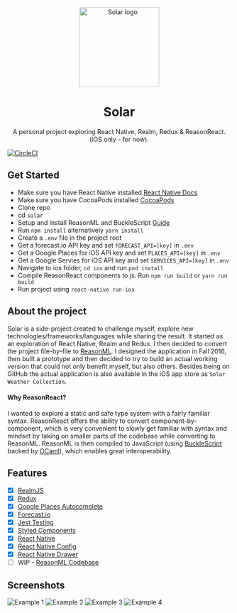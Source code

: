 <div align="center">
  <img alt="Solar logo" width="180" src="https://raw.githubusercontent.com/Thomas0c/solar-weather/master/ios/solar/Images.xcassets/AppIcon.appiconset/Solar_60%403x.png" />
  <h1>
    Solar
  </h1>
  <p>
   A personal project exploring React Native, Realm, Redux & ReasonReact. (iOS only - for now).
  </p>
</div>

[![CircleCI](https://circleci.com/gh/Thomas0c/solar-weather/tree/feature%2Freason-react.svg?style=svg)](https://circleci.com/gh/Thomas0c/solar-weather/tree/feature%2Freason-react)

## Get Started
- Make sure you have React Native installed [React Native Docs](https://facebook.github.io/react-native/docs/getting-started.html)
- Make sure you have CocoaPods installed [CocoaPods](https://cocoapods.org/)
- Clone repo
- cd `solar`
- Setup and install ReasonML and BuckleScript [Guide](https://reasonml.github.io/guide/editor-tools/global-installation/)
- Run `npm install` alternatively `yarn install`
- Create a `.env` file in the project root
- Get a forecast.io API key and set `FORECAST_API=[key]` in `.env`
- Get a Google Places for iOS API key and set `PLACES_API=[key]` in `.env`
- Get a Google Servies for iOS API key and set `SERVICES_API=[key]` in `.env`
- Navigate to ios folder, `cd ios` and run `pod install`
- Compile ReasonReact components to js. Run `npm run build` or `yarn run build`
- Run project using `react-native run-ios`

## About the project
Solar is a side-project created to challenge myself, explore new technologies/frameworks/languages while sharing the result. It started as an exploration of React Native, Realm and Redux. I then decided to convert the project file-by-file to [ReasonML](https://reasonml.github.io/reason-react/). I designed the application in Fall 2016, then built a prototype and then decided to try to build an actual working version that could not only benefit myself, but also others. Besides being on GitHub the actual application is also available in the iOS app store as `Solar Weather Collection`.

#### Why ReasonReact?
I wanted to explore a static and safe type system with a fairly familiar syntax. ReasonReact offers the ability to convert component-by-component, which is very convenient to slowly get familiar with syntax and mindset by taking on smaller parts of the codebase while converting to ReasonML. ReasonML is then compiled to JavaScript (using [BuckleScript](https://bucklescript.github.io/) backed by [OCaml](http://ocaml.org/)), which enables great interoperability.

## Features
- [x] [RealmJS](https://github.com/realm/realm-js)
- [x] [Redux](https://github.com/reactjs/redux)
- [x] [Google Places Autocomplete](https://developers.google.com/places/web-service/autocomplete)
- [x] [Forecast.io](http://expressjs.com/)
- [x] [Jest Testing](https://facebook.github.io/jest/)
- [x] [Styled Components](https://github.com/styled-components/styled-components)
- [x] [React Native](https://facebook.github.io/react-native/)
- [x] [React Native Config](https://github.com/luggit/react-native-config)
- [x] [React Native Drawer](https://github.com/root-two/react-native-drawer)
- [ ] WIP - [ReasonML Codebase](https://reasonml.github.io/reason-react/)

## Screenshots
![Example 1](https://raw.githubusercontent.com/Thomas0c/solar-weather/master/screenshots/screen_1.png)
![Example 2](https://raw.githubusercontent.com/Thomas0c/solar-weather/master/screenshots/screen_2.png)
![Example 3](https://raw.githubusercontent.com/Thomas0c/solar-weather/master/screenshots/screen_3.png)
![Example 4](https://raw.githubusercontent.com/Thomas0c/solar-weather/master/screenshots/screen_4.png)
